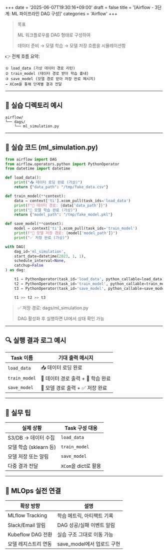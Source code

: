 +++
date = '2025-06-07T19:30:16+09:00'
draft = false
title = '[Airflow - 3단계: ML 파이프라인 DAG 구성]'
categories = 'Airflow'
+++

> 목표
> 
> 
> ML 워크플로우를 DAG 형태로 구성하여
> 
> 데이터 준비 → 모델 학습 → 모델 저장 흐름을 시뮬레이션함
> 

👉 전체 흐름 요약:

```
① load_data (가상 데이터 경로 리턴)
② train_model (데이터 경로 받아 학습 흉내)
③ save_model (모델 경로 받아 저장 완료 메시지)
→ XCom을 통해 단계별 결과 전달
```

---

## 📁 실습 디렉토리 예시

```
airflow/
└── dags/
    └── ml_simulation.py
```

---

## 🧪 실습 코드 (ml_simulation.py)

```python
from airflow import DAG
from airflow.operators.python import PythonOperator
from datetime import datetime

def load_data():
    print("📥 데이터 로딩 완료 (가상)")
    return {"data_path": "/tmp/fake_data.csv"}

def train_model(**context):
    data = context['ti'].xcom_pull(task_ids='load_data')
    print(f"🧪 데이터 경로: {data['data_path']}")
    print("🚀 모델 학습 완료 (가상)")
    return {"model_path": "/tmp/fake_model.pkl"}

def save_model(**context):
    model = context['ti'].xcom_pull(task_ids='train_model')
    print(f"💾 모델 저장 경로: {model['model_path']}")
    print("✅ 저장 완료 (가상)")

with DAG(
    dag_id='ml_simulation',
    start_date=datetime(2023, 1, 1),
    schedule_interval=None,
    catchup=False
) as dag:

    t1 = PythonOperator(task_id='load_data', python_callable=load_data)
    t2 = PythonOperator(task_id='train_model', python_callable=train_model, provide_context=True)
    t3 = PythonOperator(task_id='save_model', python_callable=save_model, provide_context=True)

    t1 >> t2 >> t3
```

> ✅ 저장 경로: dags/ml_simulation.py
> 
> 
> DAG 활성화 후 실행하면 UI에서 상태 확인 가능
> 

---

## 🔍 실행 결과 로그 예시

| Task 이름 | 기대 출력 메시지 |
| --- | --- |
| `load_data` | 📥 데이터 로딩 완료 |
| `train_model` | 🧪 데이터 경로 출력 + 🚀 학습 완료 |
| `save_model` | 💾 모델 경로 출력 + ✅ 저장 완료 |

---

## 🧩 실무 팁

| 실제 상황 | Task 구성 대응 |
| --- | --- |
| S3/DB → 데이터 수집 | `load_data` |
| 모델 학습 (sklearn 등) | `train_model` |
| 모델 저장 또는 알림 | `save_model` |
| 다중 결과 전달 | `XCom`을 dict로 활용 |

---

## 🔧 MLOps 실전 연결

| 확장 방향 | 설명 |
| --- | --- |
| MLflow Tracking | 학습 메트릭, 아티팩트 기록 |
| Slack/Email 알림 | DAG 성공/실패 이벤트 알림 |
| Kubeflow DAG 전환 | 실습 구조 그대로 이동 가능 |
| 모델 레지스트리 연동 | save_model에서 업로드 구현 |
